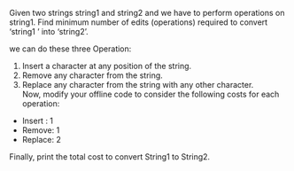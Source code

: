 Given two strings string1 and string2 and we have to perform operations on string1. Find minimum number of edits (operations) required to convert ‘string1 ’ into ‘string2’.  

we can do these three Operation:

1. Insert a character at any position of the string.  
2. Remove any character from the string.  
3. Replace any character from the string with any other character.  
Now, modify your offline code to consider the following costs for each operation:
  
* Insert : 1  
* Remove: 1  
* Replace: 2  

  
Finally, print the total cost to convert String1 to String2. 
